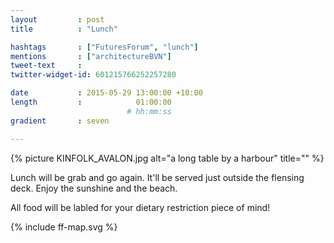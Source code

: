 ```yaml
---
layout         : post
title          : "Lunch"

hashtags       : ["FuturesForum", "lunch"]
mentions       : ["architectureBVN"]
tweet-text     :
twitter-widget-id: 601215766252257280

date           : 2015-05-29 13:00:00 +10:00
length         :            01:00:00
                          # hh:mm:ss
gradient       : seven

---
```


{% picture KINFOLK_AVALON.jpg alt="a long table by a harbour" title="" %}

Lunch will be grab and go again. It'll be served just outside the flensing deck. Enjoy the sunshine and the beach.

All food will be labled for your dietary restriction piece of mind!

<div class="the-map">{% include ff-map.svg %}</div>
